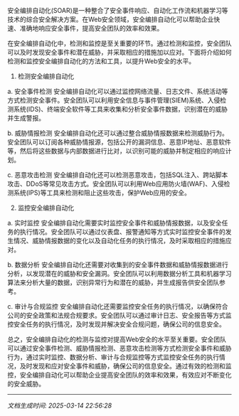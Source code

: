 安全编排自动化(SOAR)是一种整合了安全事件响应、自动化工作流和机器学习等技术的综合安全解决方案。在Web安全领域，安全编排自动化可以帮助企业快速、准确地响应安全事件，提高安全团队的效率和效果。

在安全编排自动化中，检测和监控是至关重要的环节。通过检测和监控，安全团队可以及时发现安全事件和潜在威胁，并采取相应的措施加以应对。下面将介绍如何检测和监控安全编排自动化的方法和工具，以提升Web安全的水平。

1. 检测安全编排自动化

a. 安全事件检测
安全编排自动化可以通过监控网络流量、日志文件、系统活动等方式检测安全事件。安全团队可以利用安全信息与事件管理(SIEM)系统、入侵检测系统(IDS)、终端安全软件等工具来收集和分析安全事件数据，识别潜在的威胁并生成警报。

b. 威胁情报检测
安全编排自动化还可以通过整合威胁情报数据来检测威胁行为。安全团队可以订阅各种威胁情报源，包括公开的漏洞信息、恶意IP地址、恶意软件等，然后将这些数据与内部数据进行比对，以识别可能的威胁并制定相应的响应计划。

c. 恶意攻击检测
安全编排自动化还可以检测恶意攻击，包括SQL注入、跨站脚本攻击、DDoS等常见攻击方式。安全团队可以利用Web应用防火墙(WAF)、入侵检测系统(IPS)等工具来检测和阻止这些攻击，保护Web应用的安全。

2. 监控安全编排自动化

a. 实时监控
安全编排自动化需要实时监控安全事件和威胁情报数据，以及安全任务的执行情况。安全团队可以通过仪表盘、报警通知等方式实时监控安全事件的发生情况、威胁情报数据的变化以及自动化任务的执行情况，及时采取相应的措施应对。

b. 数据分析
安全编排自动化还需要对收集到的安全事件数据和威胁情报数据进行分析，以发现潜在的威胁和安全漏洞。安全团队可以利用数据分析工具和机器学习算法来分析大量的数据，识别异常行为和潜在的威胁，并生成报告供安全团队参考。

c. 审计与合规监控
安全编排自动化还需要监控安全任务的执行情况，以确保符合公司的安全政策和法规合规要求。安全团队可以通过审计日志、安全报告等方式监控安全任务的执行情况，及时发现并解决安全合规问题，确保公司的信息安全。

总之，安全编排自动化的检测与监控对提高Web安全的水平至关重要。安全团队可以通过安全事件检测、威胁情报检测、恶意攻击检测等方式检测安全事件和威胁行为，通过实时监控、数据分析、审计与合规监控等方式监控安全任务的执行情况，及时发现和应对安全事件和威胁，确保公司的信息安全。通过有效的检测和监控，安全编排自动化可以帮助企业提高安全团队的效率和效果，有效应对不断变化的安全威胁。

---

*文档生成时间: 2025-03-14 22:56:28*


